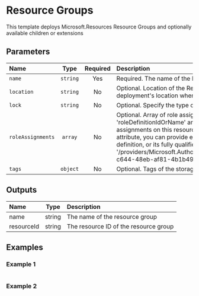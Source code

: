 # Resource Groups

This template deploys Microsoft.Resources Resource Groups and optionally available children or extensions

## Parameters

| Name              | Type     | Required | Description                                                                                                                                                                                                                                                                                                                                                                                                    |
| :---------------- | :------: | :------: | :------------------------------------------------------------------------------------------------------------------------------------------------------------------------------------------------------------------------------------------------------------------------------------------------------------------------------------------------------------------------------------------------------------- |
| `name`            | `string` | Yes      | Required. The name of the Resource Group                                                                                                                                                                                                                                                                                                                                                                       |
| `location`        | `string` | No       | Optional. Location of the Resource Group. It uses the deployment's location when not provided.                                                                                                                                                                                                                                                                                                                 |
| `lock`            | `string` | No       | Optional. Specify the type of lock.                                                                                                                                                                                                                                                                                                                                                                            |
| `roleAssignments` | `array`  | No       | Optional. Array of role assignment objects that contain the 'roleDefinitionIdOrName' and 'principalId' to define RBAC role assignments on this resource. In the roleDefinitionIdOrName attribute, you can provide either the display name of the role definition, or its fully qualified ID in the following format: '/providers/Microsoft.Authorization/roleDefinitions/c2f4ef07-c644-48eb-af81-4b1b4947fb11' |
| `tags`            | `object` | No       | Optional. Tags of the storage account resource.                                                                                                                                                                                                                                                                                                                                                                |

## Outputs

| Name       | Type   | Description                           |
| :--------- | :----: | :------------------------------------ |
| name       | string | The name of the resource group        |
| resourceId | string | The resource ID of the resource group |

## Examples

### Example 1

```bicep
```

### Example 2

```bicep
```